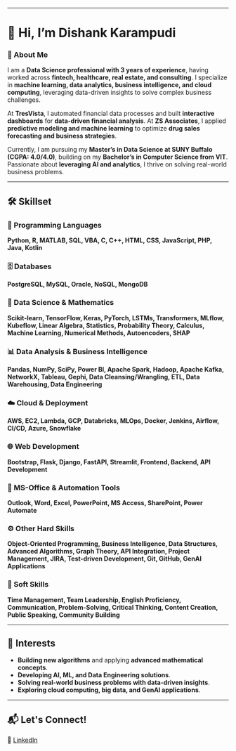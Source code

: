

---

# 👋 Hi, I’m Dishank Karampudi  

### 🚀 About Me  
I am a **Data Science professional with 3 years of experience**, having worked across **fintech, healthcare, real estate, and consulting**. I specialize in **machine learning, data analytics, business intelligence, and cloud computing**, leveraging data-driven insights to solve complex business challenges.  

At **TresVista**, I automated financial data processes and built **interactive dashboards** for **data-driven financial analysis**. At **ZS Associates**, I applied **predictive modeling and machine learning** to optimize **drug sales forecasting and business strategies**.  

Currently, I am pursuing my **Master’s in Data Science at SUNY Buffalo (CGPA: 4.0/4.0)**, building on my **Bachelor’s in Computer Science from VIT**. Passionate about **leveraging AI and analytics**, I thrive on solving real-world business problems.  

---

## 🛠️ Skillset  

### **📌 Programming Languages**  
**Python, R, MATLAB, SQL, VBA, C, C++, HTML, CSS, JavaScript, PHP, Java, Kotlin**  

### **🗄️ Databases**  
**PostgreSQL, MySQL, Oracle, NoSQL, MongoDB**  

### **🤖 Data Science & Mathematics**  
**Scikit-learn, TensorFlow, Keras, PyTorch, LSTMs, Transformers, MLflow, Kubeflow, Linear Algebra, Statistics, Probability Theory, Calculus, Machine Learning, Numerical Methods, Autoencoders, SHAP**  

### **📊 Data Analysis & Business Intelligence**  
**Pandas, NumPy, SciPy, Power BI, Apache Spark, Hadoop, Apache Kafka, NetworkX, Tableau, Gephi, Data Cleansing/Wrangling, ETL, Data Warehousing, Data Engineering**  

### **☁️ Cloud & Deployment**  
**AWS, EC2, Lambda, GCP, Databricks, MLOps, Docker, Jenkins, Airflow, CI/CD, Azure, Snowflake**  

### **🌐 Web Development**  
**Bootstrap, Flask, Django, FastAPI, Streamlit, Frontend, Backend, API Development**  

### **📂 MS-Office & Automation Tools**  
**Outlook, Word, Excel, PowerPoint, MS Access, SharePoint, Power Automate**  

### **⚙️ Other Hard Skills**  
**Object-Oriented Programming, Business Intelligence, Data Structures, Advanced Algorithms, Graph Theory, API Integration, Project Management, JIRA, Test-driven Development, Git, GitHub, GenAI Applications**  

### **🧠 Soft Skills**  
**Time Management, Team Leadership, English Proficiency, Communication, Problem-Solving, Critical Thinking, Content Creation, Public Speaking, Community Building**  

---

## 🎯 Interests  
- **Building new algorithms** and applying **advanced mathematical concepts**.  
- **Developing AI, ML, and Data Engineering solutions**.  
- **Solving real-world business problems with data-driven insights**.  
- **Exploring cloud computing, big data, and GenAI applications**.  

---

## 📬 Let's Connect!  
🔗 [LinkedIn](https://www.linkedin.com/in/dishankkarampudi)  
